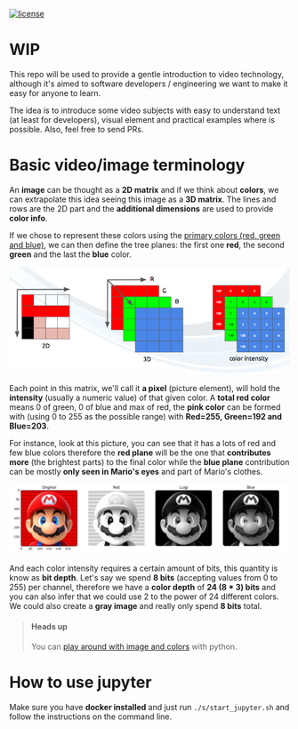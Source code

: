 [![license](https://img.shields.io/badge/license-BSD--3--Clause-blue.svg)](https://img.shields.io/badge/license-BSD--3--Clause-blue.svg)

# WIP

This repo will be used to provide a gentle introduction to video technology, although it's aimed to software developers / engineering we want to make it easy for anyone to learn.

The idea is to introduce some video subjects with easy to understand text (at least for developers), visual element and practical examples where is possible. Also, feel free to send PRs.

# Basic video/image terminology

An **image** can be thought as a **2D matrix** and if we think about **colors**, we can extrapolate this idea seeing this image as a **3D matrix**. The lines and rows are the 2D part and the **additional dimensions** are used to provide **color info**.

If we chose to represent these colors using the [primary colors (red, green and blue)](https://en.wikipedia.org/wiki/Primary_color), we can then define the tree planes: the first one **red**, the second **green** and the last the **blue** color.

![an image is a 3d matrix RGB](/i/image_3d_matrix_rgb.png "An image is a 3D matrix")

Each point in this matrix, we'll call it **a pixel** (picture element), will hold the **intensity** (usually a numeric value) of that given color. A **total red color** means 0 of green, 0 of blue and max of red, the **pink color** can be formed with (using 0 to 255 as the possible range) with **Red=255, Green=192 and Blue=203**.

For instance, look at this picture, you can see that it has a lots of red and few blue colors therefore the **red plane** will be the one that **contributes more** (the brightest parts) to the final color while the **blue plane** contribution can be mostly **only seen in Mario's eyes** and part of Mario's clothes.

![RGB channels intensity](/i/rgb_channels_intensity.png "RGB channels intensity")

And each color intensity requires a certain amount of bits, this quantity is know as **bit depth**. Let's say we spend **8 bits** (accepting values from 0 to 255) per channel, therefore we have a **color depth** of **24 (8 * 3) bits** and you can also infer that we could use 2 to the power of 24 different colors. We could also create a **gray image** and really only spend **8 bits** total.

> #### Heads up
> You can [play around with image and colors](/image_as_3d_array.ipynb) with python.



# How to use jupyter

Make sure you have **docker installed** and just run `./s/start_jupyter.sh` and follow the instructions on the command line.

